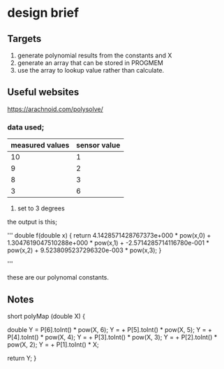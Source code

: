 # design brief

## Targets

1. generate polynomial results from the constants and X
2. generate an array that can be stored in PROGMEM
3. use the array to lookup value rather than calculate.

## Useful websites

<https://arachnoid.com/polysolve/>

### data used;

| measured values | sensor value |
| --- | --- |
| 10 | 1 |
| 9   | 2 |
|8  |3 |
| 3 | 6 |

1. set to 3 degrees

the output is this;

'''
 double f(double x) {
   return  4.1428571428767373e+000 * pow(x,0)
        +  1.3047619047510288e+000 * pow(x,1)
        + -2.5714285714116780e-001 * pow(x,2)
        +  9.5238095237296320e-003 * pow(x,3);
} 

'''

these are our polynomal constants.

## Notes

short polyMap (double X) {

double Y = P[6].toInt() * pow(X, 6);
 Y = + P[5].toInt() * pow(X, 5);
 Y = + P[4].toInt() * pow(X, 4);
 Y = + P[3].toInt() * pow(X, 3);
 Y = + P[2].toInt() * pow(X, 2);
 Y = + P[1].toInt() * X;

  return Y;
}
